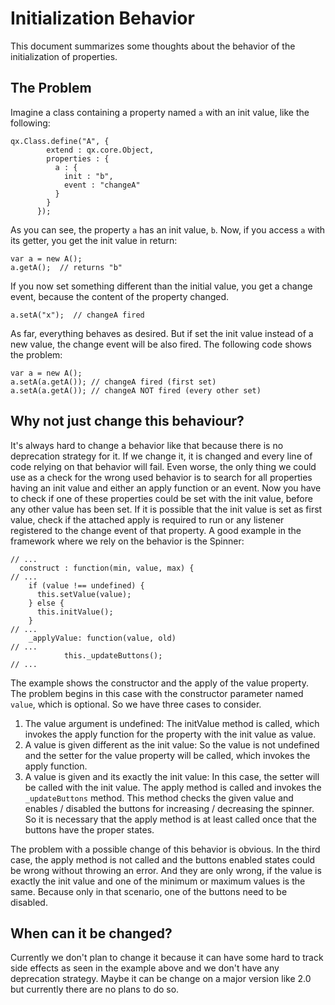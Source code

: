 # Initialization Behavior

This document summarizes some thoughts about the behavior of the
initialization of properties.

## The Problem

Imagine a class containing a property named `a` with an init value,
like the following:

```
qx.Class.define("A", {
        extend : qx.core.Object,
        properties : {
          a : {
            init : "b",
            event : "changeA"
          }
        }
      });
```

As you can see, the property `a` has an init value, `b`. Now, if you
access `a` with its getter, you get the init value in return:

```
var a = new A();
a.getA();  // returns "b"
```

If you now set something different than the initial value, you get a
change event, because the content of the property changed.

```
a.setA("x");  // changeA fired
```

As far, everything behaves as desired. But if set the init value
instead of a new value, the change event will be also fired. The
following code shows the problem:

```
var a = new A();
a.setA(a.getA()); // changeA fired (first set)
a.setA(a.getA()); // changeA NOT fired (every other set)
```

## Why not just change this behaviour?

It's always hard to change a behavior like that because there is no
deprecation strategy for it. If we change it, it is changed and every
line of code relying on that behavior will fail. Even worse, the only
thing we could use as a check for the wrong used behavior is to search
for all properties having an init value and either an apply function
or an event. Now you have to check if one of these properties could be
set with the init value, before any other value has been set. If it is
possible that the init value is set as first value, check if the
attached apply is required to run or any listener registered to the
change event of that property. A good example in the framework where
we rely on the behavior is the Spinner:

```
// ...
  construct : function(min, value, max) {
// ...
    if (value !== undefined) {
      this.setValue(value);
    } else {
      this.initValue();
    }
// ...
    _applyValue: function(value, old)
// ...
            this._updateButtons();
// ...
```

The example shows the constructor and the apply of the value property.
The problem begins in this case with the constructor parameter named `
value`, which is optional. So we have three cases to consider.

1.  The value argument is undefined: The initValue method is called, which
    invokes the apply function for the property with the init value as
    value.
2.  A value is given different as the init value: So the value is not
    undefined and the setter for the value property will be called, which
    invokes the apply function.
3.  A value is given and its exactly the init value: In this case, the
    setter will be called with the init value. The apply method is called
    and invokes the `_updateButtons` method. This method checks the given
    value and enables / disabled the buttons for increasing / decreasing
    the spinner. So it is necessary that the apply method is at least
    called once that the buttons have the proper states.

The problem with a possible change of this behavior is obvious. In the
third case, the apply method is not called and the buttons enabled
states could be wrong without throwing an error. And they are only
wrong, if the value is exactly the init value and one of the minimum
or maximum values is the same. Because only in that scenario, one of
the buttons need to be disabled.

## When can it be changed?

Currently we don't plan to change it because it can have some hard to
track side effects as seen in the example above and we don't have any
deprecation strategy. Maybe it can be change on a major version like
2.0 but currently there are no plans to do so.
